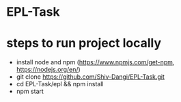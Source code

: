 # EPL-Task


# steps to run project locally #
* install node and npm (https://www.npmjs.com/get-npm,    https://nodejs.org/en/)
* git clone https://github.com/Shiv-Dangi/EPL-Task.git
* cd EPL-Task/epl && npm install
* npm start
